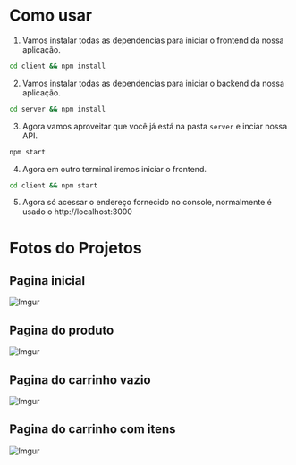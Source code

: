 # Como usar

1. Vamos instalar todas as dependencias para iniciar o frontend da nossa aplicação.

```bash
cd client && npm install
```

2. Vamos instalar todas as dependencias para iniciar o backend da nossa aplicação.

```bash
cd server && npm install
```

3. Agora vamos aproveitar que você já está na pasta `server` e inciar nossa API.

```bash
npm start
```

4. Agora em outro terminal iremos iniciar o frontend.

```bash
cd client && npm start
```

5. Agora só acessar o endereço fornecido no console, normalmente é usado o http://localhost:3000

# Fotos do Projetos

## Pagina inicial
![Imgur](https://i.imgur.com/PV3QHxF.png)

## Pagina do produto
![Imgur](https://i.imgur.com/MSJILRJ.png)

## Pagina do carrinho vazio
![Imgur](https://i.imgur.com/PrWOBt2.png)

## Pagina do carrinho com itens
![Imgur](https://i.imgur.com/wHdfJQ4.png) 